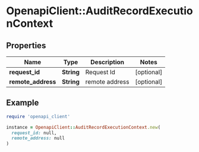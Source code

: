 # OpenapiClient::AuditRecordExecutionContext

## Properties

| Name | Type | Description | Notes |
| ---- | ---- | ----------- | ----- |
| **request_id** | **String** | Request Id | [optional] |
| **remote_address** | **String** | remote address | [optional] |

## Example

```ruby
require 'openapi_client'

instance = OpenapiClient::AuditRecordExecutionContext.new(
  request_id: null,
  remote_address: null
)
```

